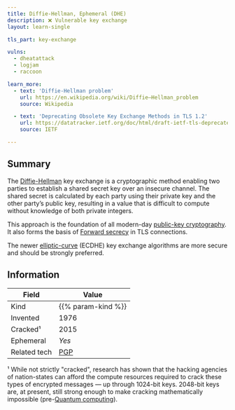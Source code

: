 ```yaml
---
title: Diffie-Hellman, Ephemeral (DHE)
description: ❌ Vulnerable key exchange
layout: learn-single

tls_part: key-exchange

vulns:
  - dheatattack
  - logjam
  - raccoon

learn_more:
  - text: 'Diffie-Hellman problem'
    url: https://en.wikipedia.org/wiki/Diffie–Hellman_problem
    source: Wikipedia

  - text: 'Deprecating Obsolete Key Exchange Methods in TLS 1.2'
    url: https://datatracker.ietf.org/doc/html/draft-ietf-tls-deprecate-obsolete-kex/
    source: IETF

---
```


## Summary

The [Diffie-Hellman] key exchange is a cryptographic method enabling two parties to establish a shared secret key over an insecure channel. The shared secret is calculated by each party using their private key and the other party’s public key, resulting in a value that is difficult to compute without knowledge of both private integers.

This approach is the foundation of all modern-day [public-key cryptography]. It also forms the basis of [Forward secrecy] in TLS connections.

The newer [elliptic-curve][ECC] (ECDHE) key exchange algorithms are more secure and should be strongly preferred.

## Information

| Field        | Value              |
|--------------|--------------------|
| Kind         | {{% param-kind %}} |
| Invented     | 1976               |
| Cracked¹     | 2015               |
| Ephemeral    | _Yes_              |
| Related tech | [PGP]              |

¹ While not strictly "cracked", research has shown that the hacking agencies of nation-states can afford the compute resources required to crack these types of encrypted messages — up through 1024-bit keys. 2048-bit keys are, at present, still strong enough to make cracking mathematically impossible (pre-<a href="https://en.wikipedia.org/wiki/Quantum_computing">Quantum computing</a>).

[Diffie-Hellman]: https://en.wikipedia.org/wiki/Diffie–Hellman_key_exchange
[ECC]: https://en.wikipedia.org/wiki/Elliptic-curve_cryptography
[Forward secrecy]: https://en.wikipedia.org/wiki/Forward_secrecy
[public-key cryptography]: https://en.wikipedia.org/wiki/Public-key_cryptography
[PGP]: https://pgpkeys.org/docs/pgpfaq.html#HDPK
